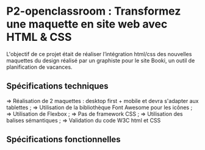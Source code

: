 # P2-openclassroom : Transformez une maquette en site web avec HTML & CSS

L'objectif de ce projet était de réaliser l’intégration html/css des nouvelles maquettes du design réalisé par un graphiste pour le site Booki, un outil de planification de vacances. 

## Spécifications techniques
=> Réalisation de 2 maquettes : desktop first + mobile et devra s'adapter aux tablettes ;
=> Utilisation de la bibliothèque Font Awesome pour les icônes ;
=> Utilisation de Flexbox ;
=> Pas de framework CSS ;
=> Utilisation des balises sémantiques ;
=> Validation du code W3C html et CSS

## Spécifications fonctionnelles
